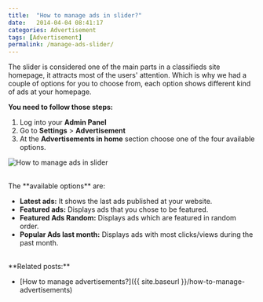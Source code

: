 ```yaml
---
title:  "How to manage ads in slider?"
date:   2014-04-04 08:41:17
categories: Advertisement
tags: [Advertisement]
permalink: /manage-ads-slider/
---
```

The slider is considered one of the main parts in a classifieds site homepage, it attracts most of the users' attention. Which is why we had a couple of options for you to choose from, each option shows different kind of ads at your homepage.

**You need to follow those steps:**

1. Log into your **Admin Panel** 
2. Go to **Settings** > **Advertisement** 
3. At the **Advertisements in home** section choose one of the four available options.

![How to manage ads in slider](//open-classifieds.com/wp-content/uploads/2014/04/How-to-manage-ads-in-slider1.png)

<br>
The **available options** are:

+ **Latest ads:** It shows the last ads published at your website. 
+ **Featured ads:** Displays ads that you chose to be featured. 
+ **Featured Ads Random:** Displays ads which are featured in random order. 
+ **Popular Ads last month:** Displays ads with most clicks/views during the past month. 

<br>
**Related posts:**

* [How to manage advertisements?]({{ site.baseurl }}/how-to-manage-advertisements)


